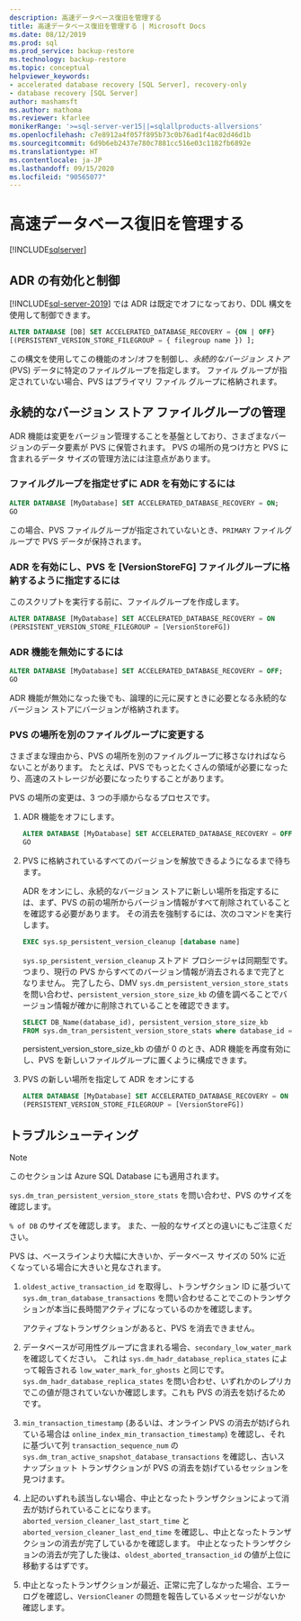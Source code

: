 ```yaml
---
description: 高速データベース復旧を管理する
title: 高速データベース復旧を管理する | Microsoft Docs
ms.date: 08/12/2019
ms.prod: sql
ms.prod_service: backup-restore
ms.technology: backup-restore
ms.topic: conceptual
helpviewer_keywords:
- accelerated database recovery [SQL Server], recovery-only
- database recovery [SQL Server]
author: mashamsft
ms.author: mathoma
ms.reviewer: kfarlee
monikerRange: '>=sql-server-ver15||=sqlallproducts-allversions'
ms.openlocfilehash: c7e8912a4f057f895b73c0b76ad1f4ac02d46d1b
ms.sourcegitcommit: 6d9b6eb2437e780c7881cc516e03c1182fb6892e
ms.translationtype: HT
ms.contentlocale: ja-JP
ms.lasthandoff: 09/15/2020
ms.locfileid: "90565077"
---
```

# <a name="manage-accelerated-database-recovery"></a>高速データベース復旧を管理する

[!INCLUDE[sqlserver](../includes/applies-to-version/sqlserver2019.md)]

## <a name="enabling-and-controlling-adr"></a>ADR の有効化と制御

[!INCLUDE[sql-server-2019](../includes/sssqlv15-md.md)] では ADR は既定でオフになっており、DDL 構文を使用して制御できます。
```sql
ALTER DATABASE [DB] SET ACCELERATED_DATABASE_RECOVERY = {ON | OFF}
[(PERSISTENT_VERSION_STORE_FILEGROUP = { filegroup name }) ];

```

この構文を使用してこの機能のオン/オフを制御し、*永続的なバージョン ストア* (PVS) データに特定のファイルグループを指定します。 ファイル グループが指定されていない場合、PVS はプライマリ ファイル グループに格納されます。

## <a name="managing-the-persistent-version-store-filegroup"></a>永続的なバージョン ストア ファイルグループの管理
ADR 機能は変更をバージョン管理することを基盤としており、さまざまなバージョンのデータ要素が PVS に保管されます。
PVS の場所の見つけ方と PVS に含まれるデータ サイズの管理方法には注意点があります。

### <a name="to-enable-adr-without-specifying-a-filegroup"></a>ファイルグループを指定せずに ADR を有効にするには

```sql
ALTER DATABASE [MyDatabase] SET ACCELERATED_DATABASE_RECOVERY = ON;
GO
```

この場合、PVS ファイルグループが指定されていないとき、`PRIMARY` ファイルグループで PVS データが保持されます。

### <a name="to-enable-adr-and-specify-that-the-pvs-should-be-stored-in-the-versionstorefg-filegroup"></a>ADR を有効にし、PVS を [VersionStoreFG] ファイルグループに格納するように指定するには

このスクリプトを実行する前に、ファイルグループを作成します。

```sql
ALTER DATABASE [MyDatabase] SET ACCELERATED_DATABASE_RECOVERY = ON
(PERSISTENT_VERSION_STORE_FILEGROUP = [VersionStoreFG])
```

### <a name="to-disable-the-adr-feature"></a>ADR 機能を無効にするには

```sql
ALTER DATABASE [MyDatabase] SET ACCELERATED_DATABASE_RECOVERY = OFF;
GO
```

ADR 機能が無効になった後でも、論理的に元に戻すときに必要となる永続的なバージョン ストアにバージョンが格納されます。

### <a name="change-the-location-of-the-pvs-to-a-different-filegroup"></a>PVS の場所を別のファイルグループに変更する

さまざまな理由から、PVS の場所を別のファイルグループに移さなければならないことがあります。 たとえば、PVS でもっとたくさんの領域が必要になったり、高速のストレージが必要になったりすることがあります。

PVS の場所の変更は、3 つの手順からなるプロセスです。

1. ADR 機能をオフにします。

   ```sql
   ALTER DATABASE [MyDatabase] SET ACCELERATED_DATABASE_RECOVERY = OFF;
   GO
   ```

2. PVS に格納されているすべてのバージョンを解放できるようになるまで待ちます。

   ADR をオンにし、永続的なバージョン ストアに新しい場所を指定するには、まず、PVS の前の場所からバージョン情報がすべて削除されていることを確認する必要があります。 その消去を強制するには、次のコマンドを実行します。

   ```sql
   EXEC sys.sp_persistent_version_cleanup [database name]
   ```

   `sys.sp_persistent_version_cleanup` ストアド プロシージャは同期型です。つまり、現行の PVS からすべてのバージョン情報が消去されるまで完了となりません。  完了したら、DMV `sys.dm_persistent_version_store_stats` を問い合わせ、`persistent_version_store_size_kb` の値を調べることでバージョン情報が確かに削除されていることを確認できます。

   ```sql
   SELECT DB_Name(database_id), persistent_version_store_size_kb 
   FROM sys.dm_tran_persistent_version_store_stats where database_id = [MyDatabaseID]
   ```

   persistent_version_store_size_kb の値が 0 のとき、ADR 機能を再度有効にし、PVS を新しいファイルグループに置くように構成できます。

1. PVS の新しい場所を指定して ADR をオンにする

   ```sql
   ALTER DATABASE [MyDatabase] SET ACCELERATED_DATABASE_RECOVERY = ON
   (PERSISTENT_VERSION_STORE_FILEGROUP = [VersionStoreFG])
   ```

## <a name="troubleshooting"></a>トラブルシューティング

> [!NOTE]
> このセクションは Azure SQL Database にも適用されます。

`sys.dm_tran_persistent_version_store_stats` を問い合わせ、PVS のサイズを確認します。

`% of DB` のサイズを確認します。 また、一般的なサイズとの違いにもご注意ください。

PVS は、ベースラインより大幅に大きいか、データベース サイズの 50% に近くなっている場合に大きいと見なされます。 

1. `oldest_active_transaction_id` を取得し、トランザクション ID に基づいて `sys.dm_tran_database_transactions` を問い合わせることでこのトランザクションが本当に長時間アクティブになっているのかを確認します。

   アクティブなトランザクションがあると、PVS を消去できません。

1. データベースが可用性グループに含まれる場合、`secondary_low_water_mark` を確認してください。 これは `sys.dm_hadr_database_replica_states` によって報告される `low_water_mark_for_ghosts` と同じです。 `sys.dm_hadr_database_replica_states` を問い合わせ、いずれかのレプリカでこの値が隠されていないか確認します。これも PVS の消去を妨げるためです。
1. `min_transaction_timestamp` (あるいは、オンライン PVS の消去が妨げられている場合は `online_index_min_transaction_timestamp`) を確認し、それに基づいて列 `transaction_sequence_num` の `sys.dm_tran_active_snapshot_database_transactions` を確認し、古いスナップショット トランザクションが PVS の消去を妨げているセッションを見つけます。
1. 上記のいずれも該当しない場合、中止となったトランザクションによって消去が妨げられていることになります。 `aborted_version_cleaner_last_start_time` と `aborted_version_cleaner_last_end_time` を確認し、中止となったトランザクションの消去が完了しているかを確認します。 中止となったトランザクションの消去が完了した後は、`oldest_aborted_transaction_id` の値が上位に移動するはずです。
1. 中止となったトランザクションが最近、正常に完了しなかった場合、エラー ログを確認し、`VersionCleaner` の問題を報告しているメッセージがないか確認します。
